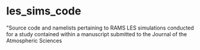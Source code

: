 # les_sims_code
"Source code and namelists pertaining to RAMS LES simulations conducted for a study contained within a manuscript submitted to the Journal of the Atmospheric Sciences
